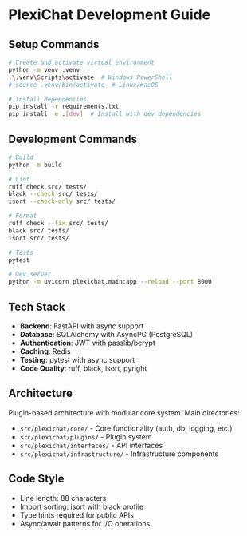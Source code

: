 # PlexiChat Development Guide

## Setup Commands
```bash
# Create and activate virtual environment
python -m venv .venv
.\.venv\Scripts\activate  # Windows PowerShell
# source .venv/bin/activate  # Linux/macOS

# Install dependencies
pip install -r requirements.txt
pip install -e .[dev]  # Install with dev dependencies
```

## Development Commands
```bash
# Build
python -m build

# Lint
ruff check src/ tests/
black --check src/ tests/
isort --check-only src/ tests/

# Format
ruff check --fix src/ tests/
black src/ tests/
isort src/ tests/

# Tests
pytest

# Dev server
python -m uvicorn plexichat.main:app --reload --port 8000
```

## Tech Stack
- **Backend**: FastAPI with async support
- **Database**: SQLAlchemy with AsyncPG (PostgreSQL)
- **Authentication**: JWT with passlib/bcrypt
- **Caching**: Redis
- **Testing**: pytest with async support
- **Code Quality**: ruff, black, isort, pyright

## Architecture
Plugin-based architecture with modular core system. Main directories:
- `src/plexichat/core/` - Core functionality (auth, db, logging, etc.)
- `src/plexichat/plugins/` - Plugin system
- `src/plexichat/interfaces/` - API interfaces
- `src/plexichat/infrastructure/` - Infrastructure components

## Code Style
- Line length: 88 characters
- Import sorting: isort with black profile
- Type hints required for public APIs
- Async/await patterns for I/O operations